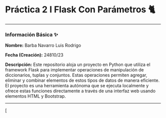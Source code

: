 # Práctica 2 I Flask Con Parámetros 🐈

---

### Información Básica ✨

**Nombre:** Barba Navarro Luis Rodrigo

**Fecha (Creación):** 24810/23

**Descripción:** Este repositorio aloja un proyecto en Python que utiliza el framework Flask para implementar operaciones de manipulación de diccionarios, tuplas y conjuntos. Estas operaciones permiten agregar, eliminar y combinar elementos de estos tipos de datos de manera eficiente. El proyecto es una herramienta autónoma que se ejecuta localmente y ofrece estas funciones directamente a través de una interfaz web usando elementos HTML y Bootstrap.

---

[
